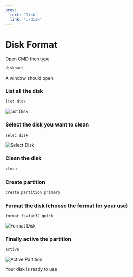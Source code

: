 ```yaml
---
prev:
  text: 'Disk'
  link: './disk'
---
```

# Disk Format

Open CMD then type

```sh
diskpart
```
A window should open

### List all the disk
```sh
list disk
```
<img src="/img/IT/USBFormat/listDisk.png" alt="List Disk"> 

### Select the disk you want to clean
```sh
selec disk
```
<img src="/img/IT/USBFormat/selectDisk.png" alt="Select Disk"> 

### Clean the disk
```sh
clean
```

### Create partition 
```sh
create partition primary
```

### Format the disk (choose the format for your use)
```sh
format fs=fat32 quick
```
<img src="/img/IT/USBFormat/formatDisk.png" alt="Format Disk"> 

### Finally active the partition
```sh
active
```
<img src="/img/IT/USBFormat/activePartition.png" alt="Active Partition"> 

Your disk is ready to use